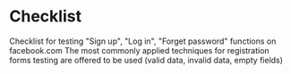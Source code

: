 # Checklist
Checklist for testing "Sign up", "Log in", "Forget password" functions on facebook.com
The most commonly applied techniques for registration forms testing are offered to be used (valid data, invalid data, empty fields)
